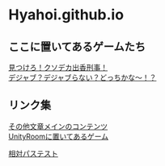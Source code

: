 # Hyahoi.github.io
## ここに置いてあるゲームたち
[見つけろ！クソデカ出香刑事！](https://hyahoi.github.io/dekadeka/index.html)<br>
[デジャブ？デジャブらない？どっちかな～！？](https://hyahoi.github.io/nikomeWeb/index.html)<br>
## リンク集
[その他文章メインのコンテンツ](https://sites.google.com/view/hyahoi/%E3%83%9B%E3%83%BC%E3%83%A0)<br>
[UnityRoomに置いてあるゲーム](https://unityroom.com/users/bnjda8wleotr1upis0vk)<br>

[相対パステスト](nikomeWeb/index.html)<br>